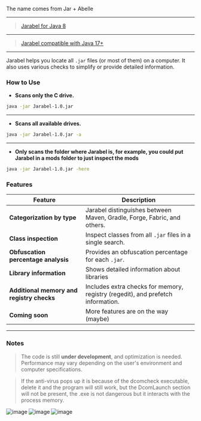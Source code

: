 The name comes from Jar + Abelle

---
> [Jarabel for Java 8](https://github.com/nay-cat/Jarabel/releases/download/1.0.3/Jarabel.1.0.3.rar)
---
> [Jarabel compatible with Java 17+](https://github.com/nay-cat/Jarabel/releases/download/1.0.2/Jarabel.1.0.2.rar)
---

Jarabel helps you locate all `.jar` files (or most of them) on a computer. It also uses various checks to simplify or provide detailed information.

### How to Use

- **Scans only the C drive.**
```bash
java -jar Jarabel-1.0.jar
```
---

- **Scans all available drives.**
```bash
java -jar Jarabel-1.0.jar -a
```
---
- **Only scans the folder where Jarabel is, for example, you could put Jarabel in a mods folder to just inspect the mods**
```bash
java -jar Jarabel-1.0.jar -here
```

### Features

| **Feature**                                        | **Description**                                                                                          |
|----------------------------------------------------|----------------------------------------------------------------------------------------------------------|
| **Categorization by type**                         | Jarabel distinguishes between Maven, Gradle, Forge, Fabric, and others.                                 |                                         |
| **Class inspection**                               | Inspect classes from all `.jar` files in a single search.               |
| **Obfuscation percentage analysis**                | Provides an obfuscation percentage for each `.jar`.                                                     |
| **Library information**                            | Shows detailed information about libraries                                   |
| **Additional memory and registry checks**          | Includes extra checks for memory, registry (regedit), and prefetch information.                         |
| **Coming soon**                                    | More features are on the way (maybe)                                                                           |

---

### Notes

> The code is still **under development**, and optimization is needed. Performance may vary depending on the user's environment and computer specifications.

> If the anti-virus pops up it is because of the dcomcheck executable, delete it and the program will still work, but the DcomLaunch section will not be present, the .exe is not dangerous but it interacts with the process memory.

![image](https://github.com/user-attachments/assets/323862db-a222-429b-8cb9-5139b58a5380)
![image](https://github.com/user-attachments/assets/f8ba870b-ee23-4221-84df-2a3ecbe5587d)
![image](https://github.com/user-attachments/assets/9235d72f-3bae-4d39-93e2-b48bc05e1076)
